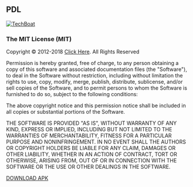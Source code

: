 ## PDL

[![TechBoat](https://cdn.shopify.com/s/files/1/0002/7380/9417/files/diamond-cut.png?15795751203797393736)](https://github.com/techboat/)



### The MIT License (MIT)

Copyright © 2012-2018 [Click Here](https://github.com/sword1202/). All Rights Reserved

Permission is hereby granted, free of charge, to any person obtaining a copy of this software and associated documentation files (the "Software"), to deal in the Software without restriction, including without limitation the rights to use, copy, modify, merge, publish, distribute, sublicense, and/or sell copies of the Software, and to permit persons to whom the Software is furnished to do so, subject to the following conditions:

The above copyright notice and this permission notice shall be included in all copies or substantial portions of the Software.

THE SOFTWARE IS PROVIDED "AS IS", WITHOUT WARRANTY OF ANY KIND, EXPRESS OR IMPLIED, 
INCLUDING BUT NOT LIMITED TO THE WARRANTIES OF MERCHANTABILITY, 
FITNESS FOR A PARTICULAR PURPOSE AND NONINFRINGEMENT. 
IN NO EVENT SHALL THE AUTHORS OR COPYRIGHT HOLDERS 
BE LIABLE FOR ANY CLAIM, DAMAGES OR OTHER LIABILITY, 
WHETHER IN AN ACTION OF CONTRACT, TORT OR OTHERWISE, ARISING FROM, 
OUT OF OR IN CONNECTION WITH THE SOFTWARE OR THE USE OR OTHER DEALINGS IN THE SOFTWARE.


[DOWNLOAD APK](https://drive.google.com/file/d/1m9N_dWbiITW6QzMqX1DqxnfmXmMM0uSD/view?usp=sharing)
